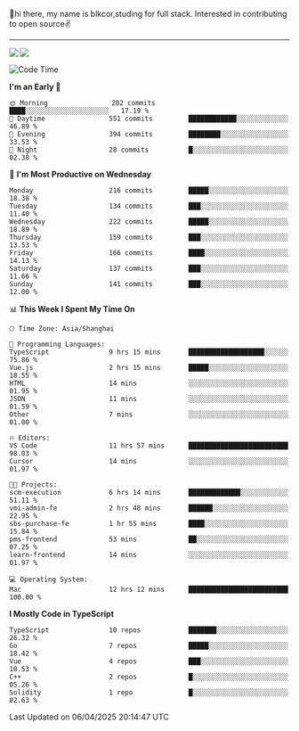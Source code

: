 👋hi there, my name is blkcor,studing for full stack.
Interested in contributing to open source✌️

<hr/>

![](https://github-readme-stats.vercel.app/api?username=blkcor)
<a href="https://github.com/blkcor/github-readme-stats">
    <img align="left" src="https://github-readme-stats.vercel.app/api/top-langs/?username=blkcor&hide=jupyter%20notebook,shaderlab,tex,c%23&langs_count=9" />
</a>


<!--START_SECTION:waka-->
![Code Time](http://img.shields.io/badge/Code%20Time-1%2C946%20hrs-blue)

**I'm an Early 🐤** 

```text
🌞 Morning                202 commits         ████░░░░░░░░░░░░░░░░░░░░░   17.19 % 
🌆 Daytime                551 commits         ████████████░░░░░░░░░░░░░   46.89 % 
🌃 Evening                394 commits         ████████░░░░░░░░░░░░░░░░░   33.53 % 
🌙 Night                  28 commits          █░░░░░░░░░░░░░░░░░░░░░░░░   02.38 % 
```
📅 **I'm Most Productive on Wednesday** 

```text
Monday                   216 commits         █████░░░░░░░░░░░░░░░░░░░░   18.38 % 
Tuesday                  134 commits         ███░░░░░░░░░░░░░░░░░░░░░░   11.40 % 
Wednesday                222 commits         █████░░░░░░░░░░░░░░░░░░░░   18.89 % 
Thursday                 159 commits         ███░░░░░░░░░░░░░░░░░░░░░░   13.53 % 
Friday                   166 commits         ████░░░░░░░░░░░░░░░░░░░░░   14.13 % 
Saturday                 137 commits         ███░░░░░░░░░░░░░░░░░░░░░░   11.66 % 
Sunday                   141 commits         ███░░░░░░░░░░░░░░░░░░░░░░   12.00 % 
```


📊 **This Week I Spent My Time On** 

```text
🕑︎ Time Zone: Asia/Shanghai

💬 Programming Languages: 
TypeScript               9 hrs 15 mins       ███████████████████░░░░░░   75.86 % 
Vue.js                   2 hrs 15 mins       █████░░░░░░░░░░░░░░░░░░░░   18.55 % 
HTML                     14 mins             ░░░░░░░░░░░░░░░░░░░░░░░░░   01.95 % 
JSON                     11 mins             ░░░░░░░░░░░░░░░░░░░░░░░░░   01.59 % 
Other                    7 mins              ░░░░░░░░░░░░░░░░░░░░░░░░░   01.00 % 

🔥 Editors: 
VS Code                  11 hrs 57 mins      █████████████████████████   98.03 % 
Cursor                   14 mins             ░░░░░░░░░░░░░░░░░░░░░░░░░   01.97 % 

🐱‍💻 Projects: 
scm-execution            6 hrs 14 mins       █████████████░░░░░░░░░░░░   51.11 % 
vmi-admin-fe             2 hrs 48 mins       ██████░░░░░░░░░░░░░░░░░░░   22.95 % 
sbs-purchase-fe          1 hr 55 mins        ████░░░░░░░░░░░░░░░░░░░░░   15.84 % 
pms-frontend             53 mins             ██░░░░░░░░░░░░░░░░░░░░░░░   07.25 % 
learn-frontend           14 mins             ░░░░░░░░░░░░░░░░░░░░░░░░░   01.97 % 

💻 Operating System: 
Mac                      12 hrs 12 mins      █████████████████████████   100.00 % 
```

**I Mostly Code in TypeScript** 

```text
TypeScript               10 repos            ███████░░░░░░░░░░░░░░░░░░   26.32 % 
Go                       7 repos             █████░░░░░░░░░░░░░░░░░░░░   18.42 % 
Vue                      4 repos             ███░░░░░░░░░░░░░░░░░░░░░░   10.53 % 
C++                      2 repos             █░░░░░░░░░░░░░░░░░░░░░░░░   05.26 % 
Solidity                 1 repo              █░░░░░░░░░░░░░░░░░░░░░░░░   02.63 % 
```




 Last Updated on 06/04/2025 20:14:47 UTC
<!--END_SECTION:waka-->


